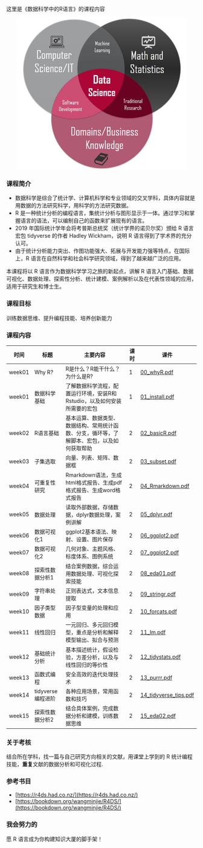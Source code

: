 这里是《数据科学中的R语言》的课程内容

<center><img src="data_science.jpg" height="400px" width="450px"></center>



### 课程简介

- 数据科学是综合了统计学、计算机科学和专业领域的交叉学科，具体内容就是用数据的方法研究科学，用科学的方法研究数据。
- R 是一种统计分析的编程语言，集统计分析与图形显示于一体。通过学习和掌握语言的语法，可以编制自己的函数来扩展现有的语言。
- 2019 年国际统计学年会将考普斯总统奖（统计学界的诺贝尔奖）颁给 R 语言宏包 tidyverse 的作者 Hadley Wickham，说明 R 语言得到了学术界的充分认可。
- 由于统计分析能力突出、作图功能强大、拓展与开发能力强等特点，在国际上，R 语言在自然科学和社会科学研究领域，得到了越来越广泛的应用。

本课程将以 R 语言作为数据科学学习之旅的新起点，讲解 R 语言入门基础、数据可视化、数据处理、探索性分析、统计建模、案例解析以及在代表性领域的应用，适用于研究生和博士生。


### 课程目标
训练数据思维、提升编程技能、培养创新能力


### 课程内容 


| 时间   	| 标题              	| 主要内容                                                                                   	| 课时 	| 课件 	|
|--------	|-------------------	|--------------------------------------------------------------------------------------------	|------	|----------------------------------------------------------------------------------------------------------------------	|
| week01 	| Why R?            	| R是什么？R能干什么？为什么是R?                                                             	| 1    	| [00_whyR.pdf](https://github.com/perlatex/R4DS_slides/blob/master/00_whyR/00_whyR.pdf)                               	|
| week01 	| 数据科学基础      	| 了解数据科学流程，配置运行环境，安装R和Rstudio，以及如何安装所需要的宏包                   	| 1    	| [01_install.pdf](https://github.com/perlatex/R4DS_slides/blob/master/01_install/01_install.pdf)                      	|
| week02 	| R语言基础         	| 基本运算、数据类型、数据结构、常用统计函数、分支，循环等，了解脚本、宏包，以及如何获取帮助 	| 2    	| [02_basicR.pdf](https://github.com/perlatex/R4DS_slides/blob/master/02_basicR/02_basicR.pdf)                         	|
| week03 	| 子集选取          	| 向量、列表、矩阵、数据框                                                                   	| 2    	| [03_subset.pdf](https://github.com/perlatex/R4DS_slides/blob/master/03_subset/03_subset.pdf)                         	|
| week04 	| 可重复性研究      	| Rmarkdown语法，生成html格式报告、生成pdf格式报告、生成word格式报告                         	| 2    	| [04_Rmarkdown.pdf](https://github.com/perlatex/R4DS_slides/blob/master/04_Rmarkdown/04_Rmarkdown.pdf)                	|
| week05 	| 数据处理          	| 读取外部数据，存储数据，dplyr数据处理，案例讲解                                            	| 2    	| [05_dplyr.pdf](https://github.com/perlatex/R4DS_slides/blob/master/05_dplyr/05_dplyr.pdf)                            	|
| week06 	| 数据可视化1       	| ggplot2基本语法、映射、设置、图片保存                                                      	| 2    	| [06_ggplot2.pdf](https://github.com/perlatex/R4DS_slides/blob/master/06_ggplot2/06_ggplot2.pdf)                      	|
| week07 	| 数据可视化2       	| 几何对象、主题风格、标度体系、图例系统                                                     	| 2    	| [07_ggplot2.pdf](https://github.com/perlatex/R4DS_slides/blob/master/07_ggplot2/07_ggplot2.pdf)                      	|
| week08 	| 探索性数据分析1   	| 结合案例数据，综合运用数据处理、可视化探索技能                                             	| 2    	| [08_eda01.pdf](https://github.com/perlatex/R4DS_slides/blob/master/08_eda01/08_eda01.pdf)                            	|
| week09 	| 字符串处理        	| 正则表达式，文本信息提取                                                                   	| 2    	| [09_stringr.pdf](https://github.com/perlatex/R4DS_slides/blob/master/09_stringr/09_stringr.pdf)                      	|
| week10 	| 因子类型数据      	| 因子型变量的处理和应用                                                                     	| 2    	| [10_forcats.pdf](https://github.com/perlatex/R4DS_slides/blob/master/10_forcats/10_forcats.pdf)                      	|
| week11 	| 线性回归          	| 一元回归、多元回归模型，重点是分析和解释模型输出、拟合与预测                               	| 2    	| [11_lm.pdf](https://github.com/perlatex/R4DS_slides/blob/master/11_lm/11_lm.pdf)                                     	|
| week12 	| 基础统计分析      	| 基本描述统计，假设检验，方差分析，以及与线性回归的等价性                                   	| 2    	| [12_tidystats.pdf](https://github.com/perlatex/R4DS_slides/blob/master/12_tidystats/12_tidystats.pdf)                	|
| week13 	| 函数式编程        	| 安全高效的迭代处理技术                                                                     	| 2    	| [13_purrr.pdf](https://github.com/perlatex/R4DS_slides/blob/master/13_purrr/13_purrr.pdf)                            	|
| week14 	| tidyverse编程进阶 	| 各种应用场景，常用函数和技巧                                                               	| 2    	| [14_tidyverse_tips.pdf](https://github.com/perlatex/R4DS_slides/blob/master/14_tidyverse_tips/14_tidyverse_tips.pdf) 	|
| week15 	| 探索性数据分析2   	| 结合具体案例，完成数据分析和建模，训练数据思维                                             	| 2    	| [15_eda02.pdf](https://github.com/perlatex/R4DS_slides/blob/master/15_eda02/15_eda02.pdf)                            	|




### 关于考核
结合所在学科，找一篇与自己研究方向相关的文献，用课堂上学到的 R 统计编程技能，**重复**文献的数据分析和可视化过程.




### 参考书目
- [https://r4ds.had.co.nz/](https://r4ds.had.co.nz/)
- [https://bookdown.org/wangminjie/R4DS/](https://bookdown.org/wangminjie/R4DS/)




### 我会努力的
愿 R 语言成为你构建知识大厦的脚手架！

